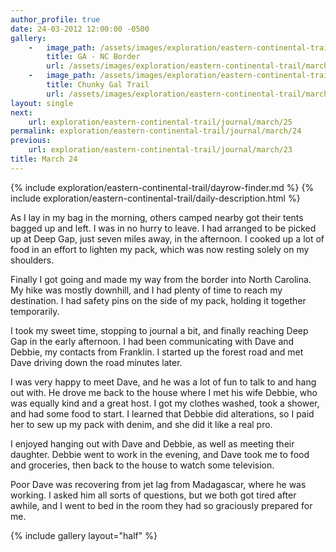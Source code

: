 ```yaml
---
author_profile: true
date: 24-03-2012 12:00:00 -0500
gallery:
    -   image_path: /assets/images/exploration/eastern-continental-trail/march/small/24-1.jpg
        title: GA - NC Border
        url: /assets/images/exploration/eastern-continental-trail/march/large/24-1.jpg
    -   image_path: /assets/images/exploration/eastern-continental-trail/march/small/24-2.jpg
        title: Chunky Gal Trail
        url: /assets/images/exploration/eastern-continental-trail/march/large/24-2.jpg
layout: single
next:
    url: exploration/eastern-continental-trail/journal/march/25
permalink: exploration/eastern-continental-trail/journal/march/24
previous:
    url: exploration/eastern-continental-trail/journal/march/23
title: March 24
---
```

{% include exploration/eastern-continental-trail/dayrow-finder.md %}
{% include exploration/eastern-continental-trail/daily-description.html %}

As I lay in my bag in the morning, others camped nearby got their tents bagged up and left. I was in no hurry to leave. I had arranged to be picked up at Deep Gap, just seven miles away, in the afternoon. I cooked up a lot of food in an effort to lighten my pack, which was now resting solely on my shoulders.

Finally I got going and made my way from the border into North Carolina. My hike was mostly downhill, and I had plenty of time to reach my destination. I had safety pins on the side of my pack, holding it together temporarily.

I took my sweet time, stopping to journal a bit, and finally reaching Deep Gap in the early afternoon. I had been communicating with Dave and Debbie, my contacts from Franklin. I started up the forest road and met Dave driving down the road minutes later.

I was very happy to meet Dave, and he was a lot of fun to talk to and hang out with. He drove me back to the house where I met his wife Debbie, who was equally kind and a great host. I got my clothes washed, took a shower, and had some food to start. I learned that Debbie did alterations, so I paid her to sew up my pack with denim, and she did it like a real pro.

I enjoyed hanging out with Dave and Debbie, as well as meeting their daughter. Debbie went to work in the evening, and Dave took me to food and groceries, then back to the house to watch some television.

Poor Dave was recovering from jet lag from Madagascar, where he was working. I asked him all sorts of questions, but we both got tired after awhile, and I went to bed in the room they had so graciously prepared for me.

{% include gallery layout="half" %}